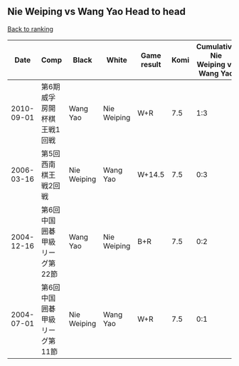 ## Nie Weiping vs Wang Yao Head to head

[Back to ranking](../../index.md)




| **Date** | **Comp** | **Black** | **White** | **Game result** | **Komi** | **Cumulative Nie Weiping vs Wang Yao** | **Nie Weiping streak** | **Wang Yao streak** | 
| --- | --- | --- | --- | --- | --- | --- | --- | --- |
| 2010-09-01 | 第6期威孚房開杯棋王戦1回戦 | Wang Yao | Nie Weiping | W+R | 7.5 | 1:3 | 1 | 0 | 
| 2006-03-16 | 第5回西南棋王戦2回戦 | Nie Weiping | Wang Yao | W+14.5 | 7.5 | 0:3 | 0 | 3 | 
| 2004-12-16 | 第6回中国囲碁甲級リーグ第22節 | Wang Yao | Nie Weiping | B+R | 7.5 | 0:2 | 0 | 2 | 
| 2004-07-01 | 第6回中国囲碁甲級リーグ第11節 | Nie Weiping | Wang Yao | W+R | 7.5 | 0:1 | 0 | 1 |




